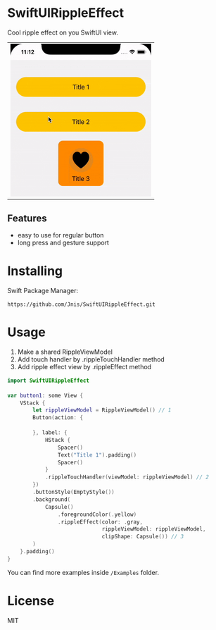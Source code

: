 # SwiftUIRippleEffect

Cool ripple effect on you SwiftUI view.

<table>
<tr>
<td><img src="Examples/demo1.gif"/></td>
</tr>
</table>

## Features
- easy to use for regular button
- long press and gesture support

# Installing
Swift Package Manager:
```
https://github.com/Jnis/SwiftUIRippleEffect.git
```

# Usage

1) Make a shared RippleViewModel
2) Add touch handler by .rippleTouchHandler method 
3) Add ripple effect view by .rippleEffect method

``` swift
import SwiftUIRippleEffect

var button1: some View {
    VStack {
        let rippleViewModel = RippleViewModel() // 1
        Button(action: {
            
        }, label: {
            HStack {
                Spacer()
                Text("Title 1").padding()
                Spacer()
            }
            .rippleTouchHandler(viewModel: rippleViewModel) // 2
        })
        .buttonStyle(EmptyStyle())
        .background(
            Capsule()
                .foregroundColor(.yellow)
                .rippleEffect(color: .gray,
                              rippleViewModel: rippleViewModel,
                              clipShape: Capsule()) // 3
        )
    }.padding()
}
```

You can find more examples inside `/Examples` folder.

# License 
MIT
